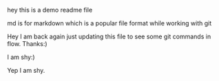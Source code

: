 hey this is a demo readme file

md is for markdown which is a popular file format while working with git

Hey I am back again just updating this file to see some git commands in flow. Thanks:)

I am shy:)


Yep I am shy.

